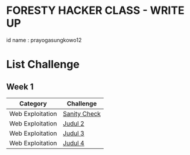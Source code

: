 # FORESTY HACKER CLASS - WRITE UP
id name : prayogasungkowo12

# List Challenge

## Week 1
| Category | Challenge |
| --- | --- |
| Web Exploitation | [Sanity Check](https://github.com/yogasungkowo/CTF-WRITEUP/blob/dc2dfd2ed83691ddf1e33a0bd8c67e63324e4c04/Sanity%20Check)
| Web Exploitation | [Judul 2](/Judul%202/)
| Web Exploitation | [Judul 3](/Judul%203/)
| Web Exploitation | [Judul 4](/Judul%204/)



